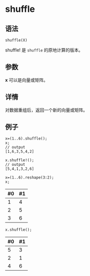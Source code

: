 # shuffle

## 语法

`shuffle(X)`

shuffle! 是 `shuffle`
的原地计算的版本。

## 参数

**x** 可以是向量或矩阵。

## 详情

对数据重组后，返回一个新的向量或矩阵。

## 例子

```
x=(1..6).shuffle();
x;
// output
[1,6,3,5,4,2]

x.shuffle!();
// output
[5,4,1,3,2,6]

x=(1..6).reshape(3:2);
x;
```

| #0 | #1 |
| --- | --- |
| 1 | 4 |
| 2 | 5 |
| 3 | 6 |

```
x.shuffle();
```

| #0 | #1 |
| --- | --- |
| 5 | 3 |
| 2 | 1 |
| 4 | 6 |

